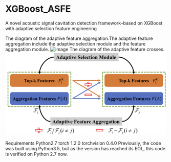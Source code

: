 # XGBoost_ASFE
A novel acoustic signal cavitation detection framework–based on XGBoost with adaptive selection feature engineering

The diagram of the adaptive feature aggregation.The adaptive feature aggregation include the adaptive selection module and the feature aggregation module.
![image](https://github.com/CavitationDetection/XGBoost_ASFE/blob/main/FeatureAggregation.png)
The diagram of the adaptive feature crosses.
![image](https://github.com/CavitationDetection/XGBoost_ASFE/blob/main/FeatureCrosses.png)

Requirements
Python2.7
torch 1.2.0
torchvision 0.4.0
Previously, the code was built using Python3.5, but as the version has reached its EOL, this code is verified on Python 2.7 now.
